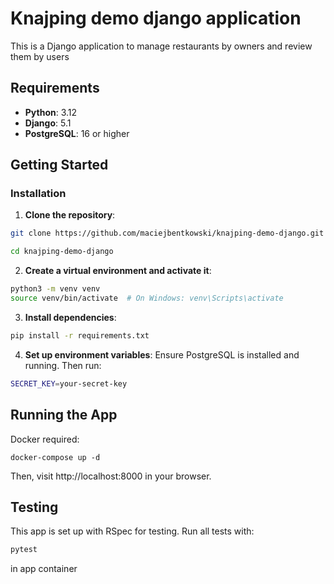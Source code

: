 # Knajping demo django application

This is a Django application to manage restaurants by owners and review them by users

## Requirements

- **Python**: 3.12
- **Django**: 5.1
- **PostgreSQL**: 16 or higher

## Getting Started

### Installation

1. **Clone the repository**:
```bash
git clone https://github.com/maciejbentkowski/knajping-demo-django.git

cd knajping-demo-django
```

2. **Create a virtual environment and activate it**:
```bash
python3 -m venv venv
source venv/bin/activate  # On Windows: venv\Scripts\activate
```

3. **Install dependencies**:
```bash
pip install -r requirements.txt
```

4. **Set up environment variables**:
Ensure PostgreSQL is installed and running. Then run:
```bash
SECRET_KEY=your-secret-key
```


## Running the App


Docker required:

  ```
  docker-compose up -d 
  ```
   
Then, visit http://localhost:8000 in your browser.
## Testing

This app is set up with RSpec for testing. Run all tests with:

```bash
pytest
```
in app container
